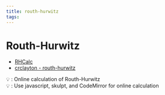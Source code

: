 ```yaml
---
title: routh-hurwitz
tags: 
---
```


# Routh-Hurwitz

- [RHCalc](https://www.muchen.ca/RHCalc/)
- [crclayton - routh-hurwitz](http://crclayton.com/projects/routhhurwitz/index.html)

💡 : Online calculation of Routh-Hurwitz  
💡 : Use javascript, skulpt, and CodeMirror for online calculation  
